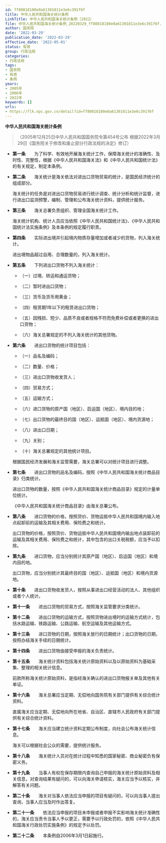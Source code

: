 ```yaml
---
id: ff80818180e0a61301811e3e6c391f6f
title: 中华人民共和国海关统计条例
LinkTitle: 中华人民共和国海关统计条例（2022）
file: 中华人民共和国海关统计条例_20220329_ff80818180e0a61301811e3e6c391f6f.docx
author: 国务院
date: '2022-03-29'
publication_date: '2022-03-29'
effective_date: '2022-05-01'
status: 有效
group: 行政法规
categories:
- 行政法规
tags:
- 国务院
- 有效
- 条例
years:
- 2005年
- 2006年
- 2022年
keywords: []
urls:
- https://flk.npc.gov.cn/detail?id=ff80818180e0a61301811e3e6c391f6f
---
```


**中华人民共和国海关统计条例**

> （2005年12月25日中华人民共和国国务院令第454号公布 根据2022年3月29日《国务院关于修改和废止部分行政法规的决定》修订）

- **第一条**　　为了科学、有效地开展海关统计工作，保障海关统计的准确性、及时性、完整性，根据《中华人民共和国海关法》和《中华人民共和国统计法》的有关规定，制定本条例。

- **第二条**　　海关统计是海关依法对进出口货物贸易的统计，是国民经济统计的组成部分。

  海关统计的任务是对进出口货物贸易进行统计调查、统计分析和统计监督，进行进出口监测预警，编制、管理和公布海关统计资料，提供统计服务。

- **第三条**　　海关总署负责组织、管理全国海关统计工作。

  海关统计机构、统计人员应当依照《中华人民共和国统计法》、《中华人民共和国统计法实施条例》及本条例的规定履行职责。

- **第四条**　　实际进出境并引起境内物质存量增加或者减少的货物，列入海关统计。

  进出境物品超过自用、合理数量的，列入海关统计。

- **第五条**　　下列进出口货物不列入海关统计：

  - （一）过境、转运和通运货物；

  - （二）暂时进出口货物；

  - （三）货币及货币用黄金；

  - （四）租赁期1年以下的租赁进出口货物；

  - （五）因残损、短少、品质不良或者规格不符而免费补偿或者更换的进出口货物；

  - （六）海关总署规定的不列入海关统计的其他货物。

- **第六条**　　进出口货物的统计项目包括：

  - （一）品名及编码；

  - （二）数量、价格；

  - （三）进出口货物收发货人；

  - （四）贸易方式；

  - （五）运输方式；

  - （六）进口货物的原产国（地区）、启运国（地区）、境内目的地；

  - （七）出口货物的最终目的国（地区）、运抵国（地区）、境内货源地；

  - （八）进出口日期；

  - （九）关别；

  - （十）海关总署规定的其他统计项目。

  根据国民经济发展和海关监管需要，海关总署可以对统计项目进行调整。

- **第七条**　　进出口货物的品名及编码，按照《中华人民共和国海关统计商品目录》归类统计。

  进出口货物的数量，按照《中华人民共和国海关统计商品目录》规定的计量单位统计。

  《中华人民共和国海关统计商品目录》由海关总署公布。

- **第八条**　　进口货物的价格，按照货价、货物运抵中华人民共和国境内输入地点起卸前的运输及其相关费用、保险费之和统计。

  出口货物的价格，按照货价、货物运抵中华人民共和国境内输出地点装卸前的运输及其相关费用、保险费之和统计，其中包含的出口关税税额，应当予以扣除。

- **第九条**　　进口货物，应当分别统计其原产国（地区）、启运国（地区）和境内目的地。

  出口货物，应当分别统计其最终目的国（地区）、运抵国（地区）和境内货源地。

- **第十条**　　进出口货物收发货人，按照从事进出口经营活动的法人、其他组织或者个人统计。

- **第十一条**　　进出口货物的贸易方式，按照海关监管要求分类统计。

- **第十二条**　　进出口货物的运输方式，按照货物进出境时的运输方式统计，包括水路运输、铁路运输、公路运输、航空运输及其他运输方式。

- **第十三条**　　进口货物的日期，按照海关放行的日期统计；出口货物的日期，按照办结海关手续的日期统计。

- **第十四条**　　进出口货物由接受申报的海关负责统计。

- **第十五条**　　海关统计资料包括海关统计原始资料以及以原始资料为基础采集、整理的相关统计信息。

  前款所称海关统计原始资料，是指经海关确认的进出口货物报关单及其他有关单证。

- **第十六条**　　海关总署应当定期、无偿地向国务院有关部门提供有关综合统计资料。

  直属海关应当定期、无偿地向所在地省、自治区、直辖市人民政府有关部门提供有关综合统计资料。

- **第十七条**　　海关应当建立统计资料定期公布制度，向社会公布海关统计信息。

  海关可以根据社会公众的需要，提供统计服务。

- **第十八条**　　海关统计人员对在统计过程中知悉的国家秘密、商业秘密负有保密义务。

- **第十九条**　　当事人有权在保存期限内查询自己申报的海关统计原始资料及相关信息，对查询结果有疑问的，可以向海关申请核实，海关应当予以核实，并解答有关问题。

- **第二十条**　　海关对当事人依法应当申报的项目有疑问的，可以向当事人提出查询，当事人应当及时作出答复。

- **第二十一条**　　依法应当申报的项目未申报或者申报不实影响海关统计准确性的，海关应当责令当事人予以更正，需要予以行政处罚的，依照《中华人民共和国海关行政处罚实施条例》的规定予以处罚。

- **第二十二条**　　本条例自2006年3月1日起施行。
